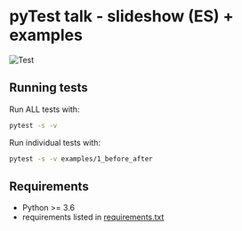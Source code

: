 # pyTest talk - slideshow (ES) + examples

![Test](https://github.com/David-Lor/pytest-talk-examples/workflows/Test/badge.svg)

## Running tests

Run ALL tests with:

```bash
pytest -s -v
```

Run individual tests with:

```bash
pytest -s -v examples/1_before_after
```

## Requirements

- Python >= 3.6
- requirements listed in [requirements.txt](requirements.txt)

